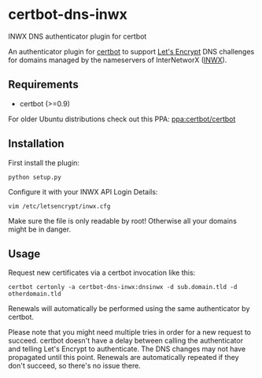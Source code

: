 # certbot-dns-inwx
INWX DNS authenticator plugin for certbot

An authenticator plugin for [certbot](https://certbot.eff.org/) to support [Let's Encrypt](https://letsencrypt.org/) DNS challenges for domains managed by the nameservers of InterNetworX ([INWX](https://www.inwx.com)).

## Requirements
* certbot (>=0.9)

For older Ubuntu distributions check out this PPA: [ppa:certbot/certbot](https://launchpad.net/~certbot/+archive/ubuntu/certbot)

## Installation
First install the plugin:

    python setup.py

Configure it with your INWX API Login Details:

    vim /etc/letsencrypt/inwx.cfg

Make sure the file is only readable by root! Otherwise all your domains might be in danger.

## Usage
Request new certificates via a certbot invocation like this:

    certbot certonly -a certbot-dns-inwx:dnsinwx -d sub.domain.tld -d otherdomain.tld

Renewals will automatically be performed using the same authenticator by certbot.

Please note that you might need multiple tries in order for a new request to succeed. certbot doesn't have a delay between calling the authenticator and telling Let's Encrypt to authenticate.
The DNS changes may not have propagated until this point. Renewals are automatically repeated if they don't succeed, so there's no issue there.
